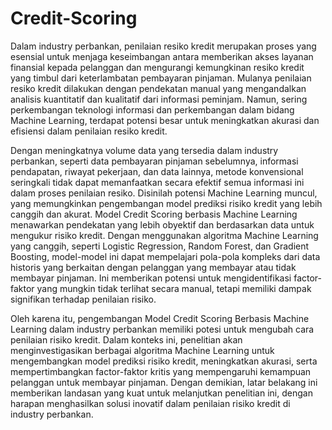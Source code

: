 # Credit-Scoring

Dalam industry perbankan, penilaian resiko kredit merupakan proses yang esensial untuk menjaga keseimbangan antara memberikan akses layanan finansial kepada pelanggan dan mengurangi kemungkinan resiko kredit yang timbul dari keterlambatan pembayaran pinjaman. 
Mulanya penilaian resiko kredit dilakukan dengan pendekatan manual yang mengandalkan analisis kuantitatif dan kualitatif dari informasi peminjam. Namun, sering perkembangan teknologi informasi dan perkembangan dalam bidang Machine Learning, terdapat potensi besar untuk meningkatkan akurasi dan efisiensi dalam penilaian resiko kredit.

Dengan meningkatnya volume data yang tersedia dalam industry perbankan, seperti data pembayaran pinjaman sebelumnya, informasi pendapatan, riwayat pekerjaan, dan data lainnya, metode konvensional seringkali tidak dapat memanfaatkan secara efektif semua informasi ini dalam proses penilaian resiko. Disinilah potensi Machine Learning muncul, yang memungkinkan pengembangan model prediksi risiko kredit yang lebih canggih dan akurat.
Model Credit Scoring berbasis Machine Learning menawarkan pendekatan yang lebih obyektif dan berdasarkan data untuk mengukur risiko kredit. Dengan menggunakan algoritma Machine Learning yang canggih, seperti Logistic Regression, Random Forest, dan Gradient Boosting, model-model ini dapat mempelajari pola-pola kompleks dari data historis yang berkaitan dengan pelanggan yang membayar atau tidak membayar pinjaman. Ini memberikan potensi untuk mengidentifikasi factor-faktor yang mungkin tidak terlihat secara manual, tetapi memiliki dampak signifikan terhadap penilaian risiko. 

Oleh karena itu, pengembangan Model Credit Scoring Berbasis Machine Learning dalam industry perbankan memiliki potesi untuk mengubah cara penilaian risiko kredit. Dalam konteks ini, penelitian akan menginvestigasikan berbagai algoritma Machine Learning untuk mengembangkan model prediksi risiko kredit, meningkatkan akurasi, serta mempertimbangkan factor-faktor kritis yang mempengaruhi kemampuan pelanggan untuk membayar pinjaman. Dengan demikian, latar belakang ini memberikan landasan yang kuat untuk melanjutkan penelitian ini, dengan harapan menghasilkan solusi inovatif dalam penilaian risiko kredit di industry perbankan.
